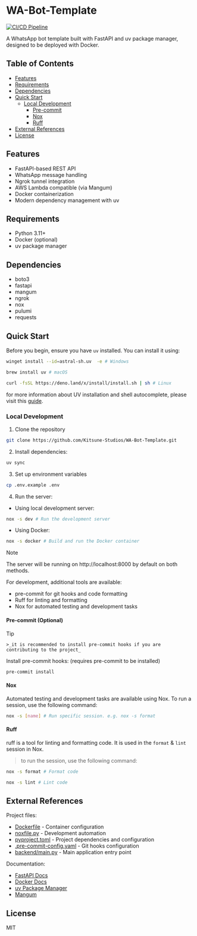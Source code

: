 # WA-Bot-Template

[![CI/CD Pipeline](https://github.com/Kitsune-Studios/WA-Bot-Template/actions/workflows/ci.yml/badge.svg)](https://github.com/Kitsune-Studios/WA-Bot-Template/actions/workflows/ci.yml)

A WhatsApp bot template built with FastAPI and uv package manager, designed to be deployed with Docker.

## Table of Contents

- [Features](#features)
- [Requirements](#requirements)
- [Dependencies](#dependencies)
- [Quick Start](#quick-start)
  - [Local Development](#local-development)
    - [Pre-commit](#pre-commit-optional)
    - [Nox](#nox)
    - [Ruff](#ruff)
- [External References](#external-references)
- [License](#license)



## Features

- FastAPI-based REST API
- WhatsApp message handling
- Ngrok tunnel integration
- AWS Lambda compatible (via Mangum)
- Docker containerization
- Modern dependency management with uv

## Requirements

- Python 3.11+
- Docker (optional)
- uv package manager

## Dependencies

- boto3
- fastapi
- mangum
- ngrok
- nox
- pulumi
- requests

## Quick Start

Before you begin, ensure you have `uv` installed. You can install it using:

```bash
winget install --id=astral-sh.uv  -e # Windows
```

```bash
brew install uv # macOS
```

```bash
curl -fsSL https://deno.land/x/install/install.sh | sh # Linux
```

for more information about UV installation and shell autocomplete, please visit this [guide](https://docs.astral.sh/uv/getting-started/installation/).
### Local Development

1. Clone the repository
```bash
git clone https://github.com/Kitsune-Studios/WA-Bot-Template.git
```
2. Install dependencies:
```bash
uv sync
```
3. Set up environment variables

```bash
cp .env.example .env
```

4. Run the server:
- Using local development server:
```bash
nox -s dev # Run the development server

```
- Using Docker:
```bash
nox -s docker # Build and run the Docker container
```
 >[!NOTE]
 > The server will be running on http://localhost:8000 by default on both methods.

For development, additional tools are available:
- pre-commit for git hooks and code formatting
- Ruff for linting and formatting
- Nox for automated testing and development tasks

#### Pre-commit (Optional)

 >[!TIP]
    >_it is recommended to install pre-commit hooks if you are contributing to the project_

Install pre-commit hooks: (requires pre-commit to be installed)
```bash
pre-commit install
```

#### Nox

Automated testing and development tasks are available using Nox. To run a session, use the following command:

```bash
nox -s [name] # Run specific session. e.g. nox -s format
```

#### Ruff

ruff is a tool for linting and formatting code. It is used in the `format` & `lint` session in Nox.
>to run the session, use the following command:

```bash
nox -s format # Format code
```

```bash
nox -s lint # Lint code
```
## External References

Project files:
- [Dockerfile](./Dockerfile) - Container configuration
- [noxfile.py](./noxfile.py) - Development automation
- [pyproject.toml](./pyproject.toml) - Project dependencies and configuration
- [.pre-commit-config.yaml](./.pre-commit-config.yaml) - Git hooks configuration
- [backend/main.py](./backend/main.py) - Main application entry point

Documentation:
- [FastAPI Docs](https://fastapi.tiangolo.com/)
- [Docker Docs](https://docs.docker.com/)
- [uv Package Manager](https://github.com/astral-sh/uv)
- [Mangum](https://github.com/jordaneremieff/mangum)

## License

MIT
